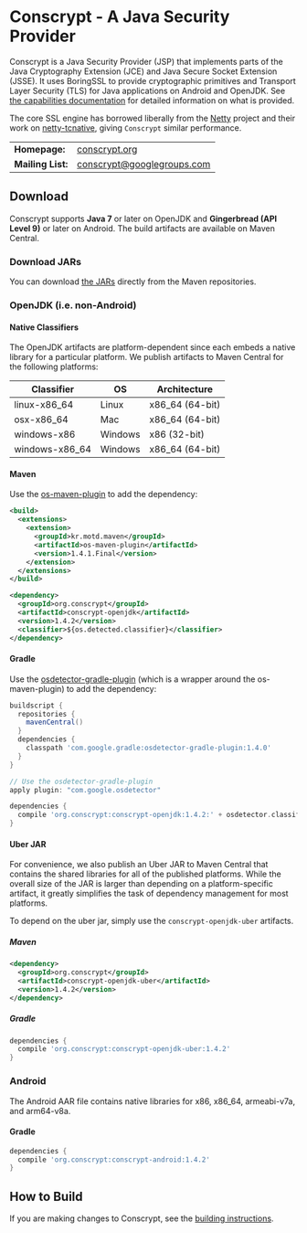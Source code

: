Conscrypt - A Java Security Provider
========================================

Conscrypt is a Java Security Provider (JSP) that implements parts of the Java
Cryptography Extension (JCE) and Java Secure Socket Extension (JSSE).  It uses
BoringSSL to provide cryptographic primitives and Transport Layer Security (TLS)
for Java applications on Android and OpenJDK.  See [the capabilities
documentation](CAPABILITIES.md) for detailed information on what is provided.

The core SSL engine has borrowed liberally from the [Netty](http://netty.io/) project and their
work on [netty-tcnative](http://netty.io/wiki/forked-tomcat-native.html), giving `Conscrypt`
similar performance.

<table>
  <tr>
    <td><b>Homepage:</b></td>
    <td>
      <a href="https://conscrypt.org/">conscrypt.org</a>
    </td>
  </tr>
  <tr>
    <td><b>Mailing List:</b></td>
    <td>
      <a href="https://groups.google.com/forum/#!forum/conscrypt">conscrypt@googlegroups.com</a>
    </td>
  </tr>
</table>

Download
-------------
Conscrypt supports **Java 7** or later on OpenJDK and **Gingerbread (API Level
9)** or later on Android.  The build artifacts are available on Maven Central.

### Download JARs
You can download
[the JARs](http://search.maven.org/#search%7Cga%7C1%7Cg:%22org.conscrypt%22)
directly from the Maven repositories.

### OpenJDK (i.e. non-Android)

#### Native Classifiers

The OpenJDK artifacts are platform-dependent since each embeds a native library for a particular
platform. We publish artifacts to Maven Central for the following platforms:

Classifier | OS | Architecture
-----------| ------- | ---------------- |
linux-x86_64 | Linux | x86_64 (64-bit)
osx-x86_64 | Mac | x86_64 (64-bit)
windows-x86 | Windows | x86 (32-bit)
windows-x86_64 | Windows | x86_64 (64-bit)

#### Maven

Use the [os-maven-plugin](https://github.com/trustin/os-maven-plugin) to add the dependency:

```xml
<build>
  <extensions>
    <extension>
      <groupId>kr.motd.maven</groupId>
      <artifactId>os-maven-plugin</artifactId>
      <version>1.4.1.Final</version>
    </extension>
  </extensions>
</build>

<dependency>
  <groupId>org.conscrypt</groupId>
  <artifactId>conscrypt-openjdk</artifactId>
  <version>1.4.2</version>
  <classifier>${os.detected.classifier}</classifier>
</dependency>
```

#### Gradle
Use the [osdetector-gradle-plugin](https://github.com/google/osdetector-gradle-plugin)
(which is a wrapper around the os-maven-plugin) to add the dependency:

```gradle
buildscript {
  repositories {
    mavenCentral()
  }
  dependencies {
    classpath 'com.google.gradle:osdetector-gradle-plugin:1.4.0'
  }
}

// Use the osdetector-gradle-plugin
apply plugin: "com.google.osdetector"

dependencies {
  compile 'org.conscrypt:conscrypt-openjdk:1.4.2:' + osdetector.classifier
}
```

#### Uber JAR

For convenience, we also publish an Uber JAR to Maven Central that contains the shared
libraries for all of the published platforms. While the overall size of the JAR is
larger than depending on a platform-specific artifact, it greatly simplifies the task of
dependency management for most platforms.

To depend on the uber jar, simply use the `conscrypt-openjdk-uber` artifacts.

##### Maven
```xml
<dependency>
  <groupId>org.conscrypt</groupId>
  <artifactId>conscrypt-openjdk-uber</artifactId>
  <version>1.4.2</version>
</dependency>
```

##### Gradle
```gradle
dependencies {
  compile 'org.conscrypt:conscrypt-openjdk-uber:1.4.2'
}
```

### Android

The Android AAR file contains native libraries for x86, x86_64, armeabi-v7a, and
arm64-v8a.

#### Gradle

```gradle
dependencies {
  compile 'org.conscrypt:conscrypt-android:1.4.2'
}
```


How to Build
------------

If you are making changes to Conscrypt, see the [building
instructions](BUILDING.md).
